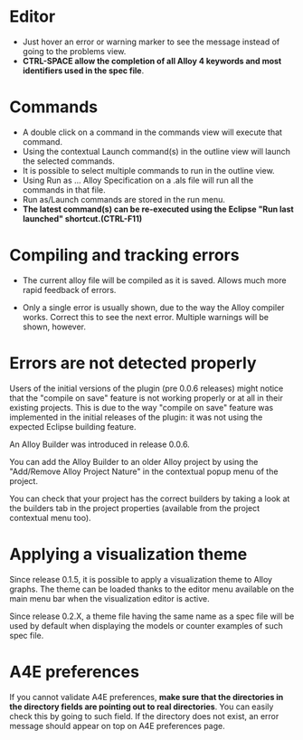 # Editor #

  * Just hover an error or warning marker to see the message instead of going to the problems view.
  * **CTRL-SPACE allow the completion of all Alloy 4 keywords and most identifiers used in the spec file**.

# Commands #

  * A double click on a command in the commands view will execute that command.
  * Using the contextual Launch command(s) in the outline view will launch the selected commands.
  * It is possible to select multiple commands to run in the outline view.
  * Using Run as ... Alloy Specification on a .als file will run all the commands in that file.
  * Run as/Launch commands are stored in the run menu.
  * **The latest command(s) can be re-executed using the Eclipse "Run last launched" shortcut.(CTRL-F11)**

# Compiling and tracking errors #

  * The current alloy file will be compiled as it is saved.  Allows much more rapid feedback of errors.

  * Only a single error is usually shown, due to the way the Alloy compiler works.  Correct this to see the next error.  Multiple warnings will be shown, however.

# Errors are not detected properly #

Users of the initial versions of the plugin (pre 0.0.6 releases) might notice that the "compile on save" feature is not working properly or at all in their existing projects.
This is due to the way "compile on save" feature was implemented in the initial releases of the plugin: it was not using the expected Eclipse building feature.

An Alloy Builder was introduced in release 0.0.6.

You can add the Alloy Builder to an older Alloy project by using the "Add/Remove Alloy Project Nature" in the contextual popup menu of the project.

You can check that your project has the correct builders by taking a look at the builders tab in the project properties (available from the project contextual menu too).

# Applying a visualization theme #

Since release 0.1.5, it is possible to apply a visualization theme to Alloy graphs.
The theme can be loaded thanks to the editor menu available on the main menu bar when the visualization editor is active.

Since release 0.2.X, a theme file having the same name as a spec file will be used by default when displaying the models or counter examples of such spec file.

# A4E preferences #

If you cannot validate A4E preferences, **make sure that the directories in the directory fields are pointing out to real directories**. You can easily check this by going to such field. If the directory does not exist, an error message should appear on top on A4E preferences page.